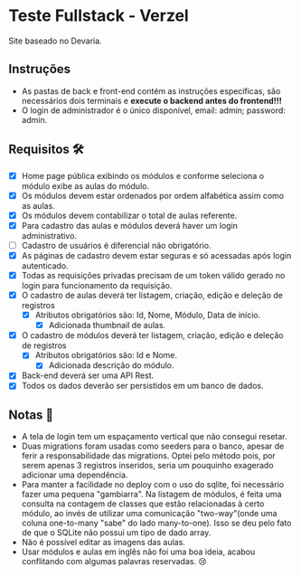 # Teste Fullstack - Verzel

Site baseado no Devaria.

## Instruções
* As pastas de back e front-end contém as instruções específicas, são necessários dois terminais e **execute o backend antes do frontend!!!**
* O login de administrador é o único disponível, email: admin; password: admin.

## Requisitos 🛠

- [x] Home page pública exibindo os módulos e conforme seleciona o módulo exibe as aulas do módulo.
- [x] Os módulos devem estar ordenados por ordem alfabética assim como as aulas.
- [x] Os módulos devem contabilizar o total de aulas referente.
- [x] Para cadastro das aulas e módulos deverá haver um login administrativo.
 - [ ] Cadastro de usuários é diferencial não obrigatório.
- [x] As páginas de cadastro devem estar seguras e só acessadas após login autenticado.
- [x] Todas as requisições privadas precisam de um token válido gerado no login para funcionamento da requisição.
- [x] O cadastro de aulas deverá ter listagem, criação, edição e deleção de registros
  - [x] Atributos obrigatórios são: Id, Nome, Módulo, Data de início.
    - [x] Adicionada thumbnail de aulas.
- [x] O cadastro de módulos deverá ter listagem, criação, edição e deleção de registros
  - [x] Atributos obrigatórios são: Id e Nome.
    - [x] Adicionada descrição do módulo.
- [x] Back-end deverá ser uma API Rest.
- [x] Todos os dados deverão ser persistidos em um banco de dados.

## Notas 📃
* A tela de login tem um espaçamento vertical que não consegui resetar.
* Duas migrations foram usadas como seeders para o banco, apesar de ferir a responsabilidade das migrations. Optei pelo método pois, por serem apenas 3 registros inseridos, seria um pouquinho exagerado adicionar uma dependência.
* Para manter a facilidade no deploy com o uso do sqlite, foi necessário fazer uma pequena "gambiarra". Na listagem de módulos, é feita uma consulta na contagem de classes que estão relacionadas à certo módulo, ao invés de utilizar uma comunicação "two-way"(onde uma coluna one-to-many "sabe" do lado many-to-one). Isso se deu pelo fato de que o SQLite não possui um tipo de dado array.
* Não é possível editar as imagens das aulas.
* Usar módulos e aulas em inglês não foi uma boa ideia, acabou conflitando com algumas palavras reservadas. 😢
